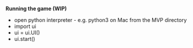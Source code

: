 **Running the game (WIP)**
- open python interpreter - e.g. python3 on Mac from the MVP directory
- import ui
- ui = ui.UI()
- ui.start()
